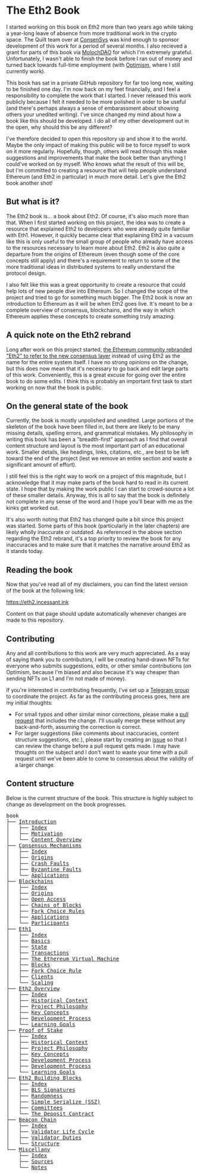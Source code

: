 # The Eth2 Book

I started working on this book on Eth2 more than two years ago while taking a year-long leave of absence from more traditional work in the crypto space.
The Quilt team over at [ConsenSys](https://consensys.net/) was kind enough to sponsor development of this work for a period of several months.
I also recieved a grant for parts of this book via [MolochDAO](https://molochdao.com/) for which I'm extremely grateful.
Unfortunately, I wasn't able to finish the book before I ran out of money and turned back towards full-time employment (with [Optimism](https://www.optimism.io/), where I still currently work).

This book has sat in a private GitHub repository for far too long now, waiting to be finished one day.
I'm now back on my feet financially, and I feel a responsibility to complete the work that I started.
I never released this work publicly because I felt it needed to be more polished in order to be useful (and there's perhaps always a sense of embarassment about showing others your unedited writing).
I've since changed my mind about how a book like this should be developed.
I do all of my other development out in the open, why should this be any different?

I've therefore decided to open this repository up and show it to the world.
Maybe the only impact of making this public will be to force myself to work on it more regularly.
Hopefully, though, others will read through this make suggestions and improvements that make the book better than anything I could've worked on by myself.
Who knows what the result of this will be, but I'm committed to creating a resource that will help people understand Ethereum (and Eth2 in particular) in much more detail.
Let's give the Eth2 book another shot!

## But what is it?

The Eth2 book is... a book about Eth2.
Of course, it's also much more than that.
When I first started working on this project, the idea was to create a resource that explained Eth2 to developers who were already quite familiar with Eth1.
However, it quickly became clear that explaining Eth2 in a vacuum like this is only useful to the small group of people who already have access to the resources necessary to learn more about Eth2.
Eth2 is also quite a departure from the origins of Ethereum (even though some of the core concepts still apply) and there's a requirement to return to some of the more traditional ideas in distributed systems to really understand the protocol design.

I also felt like this was a great opportunity to create a resource that could help lots of new people dive into Ethereum.
So I changed the scope of the project and tried to go for something much bigger.
The Eth2 book is now an introduction to Ethereum as it will be when Eth2 goes live.
It's meant to be a complete overview of consensus, blockchains, and the way in which Ethereum applies these concepts to create something truly amazing.

## A quick note on the Eth2 rebrand

Long after work on this project started, [the Ethereum community rebranded "Eth2" to refer to the new consensus layer](https://blog.ethereum.org/2022/01/24/the-great-eth2-renaming/) instead of using Eth2 as the name for the entire system itself.
I have no strong opinions on the change, but this does now mean that it's necessary to go back and edit large parts of this work.
Conveniently, this is a great excuse for going over the entire book to do some edits.
I think this is probably an important first task to start working on now that the book is public.

## On the general state of the book

Currently, the book is mostly unpolished and unedited.
Large portions of the skeleton of the book have been filled in, but there are likely to be many missing details, spelling errors, and grammatical mistakes.
My philosophy in writing this book has been a "breadth-first" approach as I find that overall content structure and layout is the most important part of an educational work.
Smaller details, like headings, links, citations, etc., are best to be left toward the end of the project (lest we remove an entire section and waste a significant amount of effort).

I still feel this is the right way to work on a project of this magnitude, but I acknowledge that it may make parts of the book hard to read in its current state.
I hope that by making the work public I can start to crowd-source a lot of these smaller details.
Anyway, this is all to say that the book is definitely not complete in any sense of the word and I hope you'll bear with me as the kinks get worked out.

It's also worth noting that Eth2 has changed quite a bit since this project was started.
Some parts of this book (particularly in the later chapters) are likely wholly inaccurate or outdated.
As referenced in the above section regarding the Eth2 rebrand, it's a top priority to review the book for any inaccuracies and to make sure that it matches the narrative around Eth2 as it stands today.

## Reading the book

Now that you've read all of my disclaimers, you can find the latest version of the book at the following link:

https://eth2.incessant.ink

Content on that page should update automatically whenever changes are made to this repository.

## Contributing

Any and all contributions to this work are very much appreciated.
As a way of saying thank you to contributors, I will be creating hand-drawn NFTs for everyone who submits suggestions, edits, or other similar contributions (on Optimism, because I'm biased and also because it's way cheaper than sending NFTs on L1 and I'm not made of money).

If you're interested in contributing frequently, I've set up a [Telegram group](https://t.me/+QdbYrQtP0zE3ZDVh) to coordinate the project.
As far as the contributing process goes, here are my initial thoughts:

- For small typos and other similar minor corrections, please make a [pull request](https://github.com/smartcontracts/eth2-book/pulls) that includes the change. I'll usually merge these without any back-and-forth, assuming the correction is correct.
- For larger suggestions (like comments about inaccuracies, content structure suggestions, etc.), please start by creating an [issue](https://github.com/smartcontracts/eth2-book/issues) so that I can review the change before a pull request gets made. I may have thoughts on the subject and I don't want to waste your time with a pull request until we've been able to come to consensus about the validity of a larger change.

## Content structure

Below is the current structure of the book.
This structure is highly subject to change as development on the book progresses.

<pre>
book
├── <a href="./book/00__introduction">Introduction</a>
│   ├── <a href="./book/00__introduction/00__index.md">Index</a>
│   ├── <a href="./book/00__introduction/01__motivation.md">Motivation</a>
│   └── <a href="./book/00__introduction/02__content.md">Content Overview</a>
├── <a href="./book/01__consensus">Consensus Mechanisms</a>
│   ├── <a href="./book/01__consensus/00__index.md">Index</a>
│   ├── <a href="./book/01__consensus/01__origins.md">Origins</a>
│   ├── <a href="./book/01__consensus/02__crash-faults.md">Crash Faults</a>
│   ├── <a href="./book/01__consensus/03__byzantine-faults.md">Byzantine Faults</a>
│   └── <a href="./book/01__consensus/04__applications.md">Applications</a>
├── <a href="./book/02__blockchains">Blockchains</a>
│   ├── <a href="./book/02__blockchains/00__index.md">Index</a>
│   ├── <a href="./book/02__blockchains/01__digital-cash.md">Origins</a>
│   ├── <a href="./book/02__blockchains/02__open-access.md">Open Access</a>
│   ├── <a href="./book/02__blockchains/03__chains-of-blocks.md">Chains of Blocks</a>
│   ├── <a href="./book/02__blockchains/04__fork-choice-rules.md">Fork Choice Rules</a>
│   ├── <a href="./book/02__blockchains/05__applications.md">Applications</a>
│   └── <a href="./book/02__blockchains/06__participants.md">Participants</a>
├── <a href="./book/03__eth1">Eth1</a>
│   ├── <a href="./book/03__eth1/00__index.md">Index</a>
│   ├── <a href="./book/03__eth1/01__basics.md">Basics</a>
│   ├── <a href="./book/03__eth1/02__state.md">State</a>
│   ├── <a href="./book/03__eth1/03__transactions.md">Transactions</a>
│   ├── <a href="./book/03__eth1/04__evm.md">The Ethereum Virtual Machine</a>
│   ├── <a href="./book/03__eth1/05__blocks.md">Blocks</a>
│   ├── <a href="./book/03__eth1/06__fork-choice-rule.md">Fork Choice Rule</a>
│   ├── <a href="./book/03__eth1/07__clients.md">Clients</a>
│   └── <a href="./book/03__eth1/08__scaling.md">Scaling</a>
├── <a href="./book/04__eth2-overview">Eth2 Overview</a>
│   ├── <a href="./book/04__eth2-overview/00__index.md">Index</a>
│   ├── <a href="./book/04__eth2-overview/01__historical-context.md">Historical Context</a>
│   ├── <a href="./book/04__eth2-overview/02__project-philosophy.md">Project Philosophy</a>
│   ├── <a href="./book/04__eth2-overview/03__key-concepts.md">Key Concepts</a>
│   ├── <a href="./book/04__eth2-overview/04__development-process.md">Development Process</a>
│   └── <a href="./book/04__eth2-overview/05__learning-goals.md">Learning Goals</a>
├── <a href="./book/05__proof-of-stake">Proof of Stake</a>
│   ├── <a href="./book/05__proof-of-stake/00__index.md">Index</a>
│   ├── <a href="./book/05__proof-of-stake/01__core-concepts.md">Historical Context</a>
│   ├── <a href="./book/05__proof-of-stake/02__basic-operation.md">Project Philosophy</a>
│   ├── <a href="./book/05__proof-of-stake/03__fork-choice.md">Key Concepts</a>
│   ├── <a href="./book/05__proof-of-stake/04__long-range-attacks.md">Development Process</a>
│   ├── <a href="./book/05__proof-of-stake/05__casper-ffg.md">Development Process</a>
│   └── <a href="./book/05__proof-of-stake/06__weak-subjectivity.md">Learning Goals</a>
├── <a href="./book/06__building-blocks">Eth2 Building Blocks</a>
│   ├── <a href="./book/06__building-blocks/00__index.md">Index</a>
│   ├── <a href="./book/06__building-blocks/01__bls-signatures.md">BLS Signatures</a>
│   ├── <a href="./book/06__building-blocks/02__randomness.md">Randomness</a>
│   ├── <a href="./book/06__building-blocks/03__ssz.md">Simple Serialize (SSZ)</a>
│   ├── <a href="./book/06__building-blocks/04__committees.md">Committees</a>
│   └── <a href="./book/06__building-blocks/05__deposit-contract.md">The Deposit Contract</a>
├── <a href="./book/07__beacon-chain">Beacon Chain</a>
│   ├── <a href="./book/07__beacon-chain/00__index.md">Index</a>
│   ├── <a href="./book/07__beacon-chain/01__validator-life-cycle.md">Validator Life Cycle</a>
│   ├── <a href="./book/07__beacon-chain/02__validator-duties.md">Validator Duties</a>
│   └── <a href="./book/07__beacon-chain/03__structure.md">Structure</a>
└── <a href="./book/99__dev">Miscellany</a>
    ├── <a href="./book/99__dev/00__index.md">Index</a>
    ├── <a href="./book/99__dev/01__sources.md">Sources</a>
    └── <a href="./book/99__dev/02__notes.md">Notes</a>
</pre>
